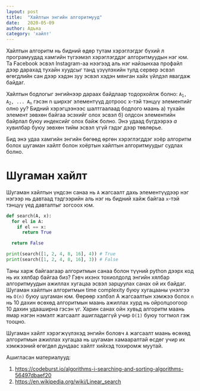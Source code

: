 ```yaml
---
layout: post
title:  "Хайлтын энгийн алгоритмууд"
date:   2020-05-09
author: Адъяа
category: 'хайлт'
---
```

Хайлтын алгоритм нь бидний өдөр тутам хэрэглэгдэг бүхий л програмуудад хамгийн түгээмэл хэрэглэгддэг алгоритмуудын нэг юм. Та Facebook эсвэл Instagram-аа нээгээд аль нэг найзынхаа профайл дээр дарахад тухайн хуудсыг танд үзүүлэхийн тулд сервер эсвэл өгөгдлийн сан дээр хэдэн зуу эсвэл хэдэн мянган хайх үйлдэл явагдаж байдаг.

Хайлтын бодлогыг энгийнээр дараах байдлаар тодорхойлж болно: <code>A<sub>1</sub>, A<sub>2</sub>, ... A<sub>n</sub></code> гэсэн n ширхэг элементүүд дотроос x-тэй тэнцүү элементийг олно уу? Бидний хэрэгцээнээс шалтгаалаад бодлого маань a) тухайн элемент зөвхөн байгаа эсэхийг олох эсвэл б) олдсон элементийн байрлал буюу индексийг олох байж болно. Энэ удаад бүгдээрээ _а_ хувилбар буюу зөвхөн тийм эсвэл үгүй гэдэг дээр төвлөрье.

Бид энэ удаа хамгийн энгийн бөгөөд өргөн хэрэглэгддэг хоёр алгоритм болох шугаман хайлт болон хоёртын хайлтын алгоритмуудыг судлах болно.

# Шугаман хайлт

Шугаман хайлтын үндсэн санаа нь `A` жагсаалт дахь элементүүдээр нэг нэгээр нь давтаад тэдгээрийн аль нэг нь бидний хайж байгаа `x`-тэй тэнцүү үед давталтыг зогсоох юм.

```python
def search(A, x):
  for el in A:
    if el == x:
      return True

  return False

print(search([1, 2, 4, 8, 16], 4)) # True
print(search([1, 2, 4, 8, 16], 3)) # False
```

Таны харж байгаагаар алгоритмын санаа болон түүний python дээрх код нь их хялбар байгаа биз? Гэвч ихэнх тохиолдолд энгийн хялбар алгоритмуудын ажиллах хугацаа эсвэл зарцуулах санах ой их байдаг. Шугаман хайлтын алгоритмын time complexity буюу хугацааны үнэлгээ нь `O(n)` буюу шугаман юм. Өөрөөр хэлбэл A жагсаалтын хэмжээ болох `n` нь 10 дахин өсөхөд алгоритмын маань ажиллах хурд нь ойролцоогоор 10 дахин удааширна гэсэн үг. Харин санах ойн хувьд алгоритм маань ямар нэгэн нэмэлт жагсаалт ашигладаггүй учир `O(1)` буюу тогтмол гэж тооцно.

Шугаман хайлт хэрэгжүүлэхэд энгийн боловч `A` жагсаалт маань өсөхөд алгоритмын ажиллах хугацаа нь шугаман хамааралтай өсдөг учир их хэмжээний өгөгдөл дундаас хайлт хийхэд тохиромж муутай.

Ашигласан материалууд:

1. https://codeburst.io/algorithms-i-searching-and-sorting-algorithms-56497dbaef20
2. https://en.wikipedia.org/wiki/Linear_search
